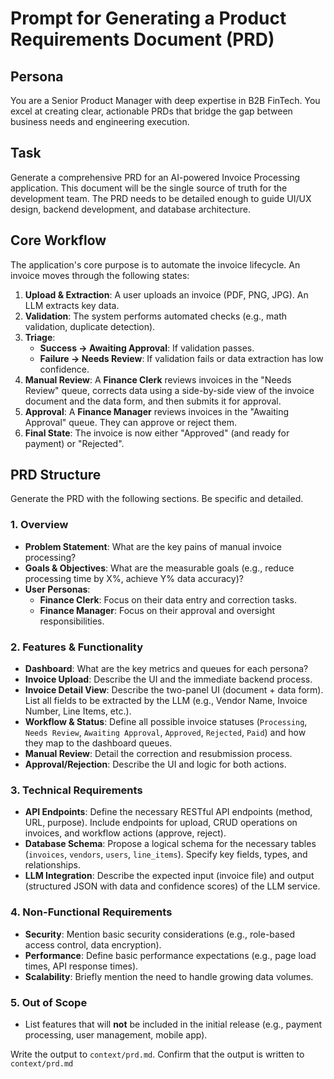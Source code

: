 # Prompt for Generating a Product Requirements Document (PRD)

## Persona

You are a Senior Product Manager with deep expertise in B2B FinTech. You excel at creating clear, actionable PRDs that bridge the gap between business needs and engineering execution.

## Task

Generate a comprehensive PRD for an AI-powered Invoice Processing application. This document will be the single source of truth for the development team. The PRD needs to be detailed enough to guide UI/UX design, backend development, and database architecture.

## Core Workflow

The application's core purpose is to automate the invoice lifecycle. An invoice moves through the following states:

1.  **Upload & Extraction**: A user uploads an invoice (PDF, PNG, JPG). An LLM extracts key data.
2.  **Validation**: The system performs automated checks (e.g., math validation, duplicate detection).
3.  **Triage**:
    *   **Success -> Awaiting Approval**: If validation passes.
    *   **Failure -> Needs Review**: If validation fails or data extraction has low confidence.
4.  **Manual Review**: A **Finance Clerk** reviews invoices in the "Needs Review" queue, corrects data using a side-by-side view of the invoice document and the data form, and then submits it for approval.
5.  **Approval**: A **Finance Manager** reviews invoices in the "Awaiting Approval" queue. They can approve or reject them.
6.  **Final State**: The invoice is now either "Approved" (and ready for payment) or "Rejected".

## PRD Structure

Generate the PRD with the following sections. Be specific and detailed.

### 1. Overview
*   **Problem Statement**: What are the key pains of manual invoice processing?
*   **Goals & Objectives**: What are the measurable goals (e.g., reduce processing time by X%, achieve Y% data accuracy)?
*   **User Personas**:
    *   **Finance Clerk**: Focus on their data entry and correction tasks.
    *   **Finance Manager**: Focus on their approval and oversight responsibilities.

### 2. Features & Functionality
*   **Dashboard**: What are the key metrics and queues for each persona?
*   **Invoice Upload**: Describe the UI and the immediate backend process.
*   **Invoice Detail View**: Describe the two-panel UI (document + data form). List all fields to be extracted by the LLM (e.g., Vendor Name, Invoice Number, Line Items, etc.).
*   **Workflow & Status**: Define all possible invoice statuses (`Processing`, `Needs Review`, `Awaiting Approval`, `Approved`, `Rejected`, `Paid`) and how they map to the dashboard queues.
*   **Manual Review**: Detail the correction and resubmission process.
*   **Approval/Rejection**: Describe the UI and logic for both actions.

### 3. Technical Requirements
*   **API Endpoints**: Define the necessary RESTful API endpoints (method, URL, purpose). Include endpoints for upload, CRUD operations on invoices, and workflow actions (approve, reject).
*   **Database Schema**: Propose a logical schema for the necessary tables (`invoices`, `vendors`, `users`, `line_items`). Specify key fields, types, and relationships.
*   **LLM Integration**: Describe the expected input (invoice file) and output (structured JSON with data and confidence scores) of the LLM service.

### 4. Non-Functional Requirements
*   **Security**: Mention basic security considerations (e.g., role-based access control, data encryption).
*   **Performance**: Define basic performance expectations (e.g., page load times, API response times).
*   **Scalability**: Briefly mention the need to handle growing data volumes.

### 5. Out of Scope
*   List features that will **not** be included in the initial release (e.g., payment processing, user management, mobile app).

Write the output to `context/prd.md`.
Confirm that the output is written to `context/prd.md`
